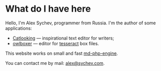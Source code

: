 # What do I have here #

Hello, I'm Alex Sychev, programmer from Russia. I'm the author of some applications:

* [Catlooking](http://catlooking.com/)&nbsp;&mdash; inspirational text editor for writers;
* [owlboxer](http://code.google.com/p/owlboxer/)&nbsp;&mdash; editor for [tesseract](http://code.google.com/p/tesseract-ocr/) box files.

This website works on small and fast [md-php-engine](https://github.com/sychev/md-php-engine).

You can contact me by mail: [alex@sychev.com](mailto:alex@sychev.com).
